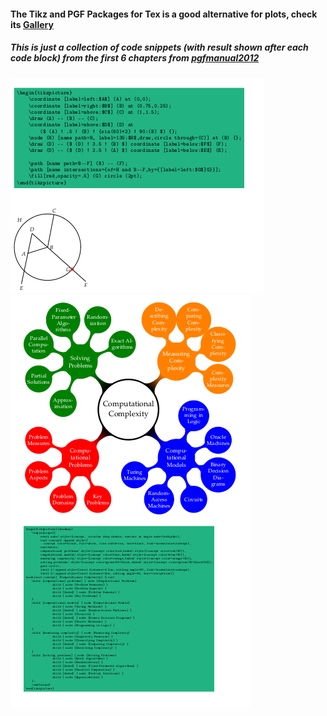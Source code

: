 #### The Tikz and PGF Packages for Tex is a good alternative for plots, check its [Gallery](http://www.texample.net/tikz/examples/all/) 

##### This is just a collection of code snippets (with result shown after each code block) from the first 6 chapters from [pgfmanual2012](http://www.texample.net/media/pgf/builds/pgfmanualCVS2012-11-04.pdf)

![Example1](ex1.png?raw=true)
![Example1](ex2.png?raw=true)
